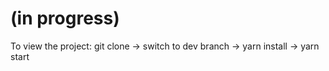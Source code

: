 # (in progress)
To view the project:
git clone -> switch to dev branch -> yarn install -> yarn start
